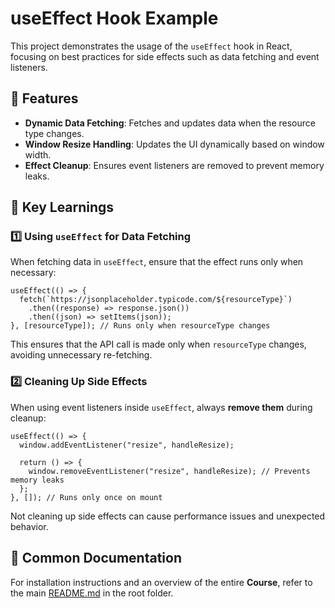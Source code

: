 # useEffect Hook Example

This project demonstrates the usage of the `useEffect` hook in React, focusing on best practices for side effects such as data fetching and event listeners.

## 📌 Features
- **Dynamic Data Fetching**: Fetches and updates data when the resource type changes.
- **Window Resize Handling**: Updates the UI dynamically based on window width.
- **Effect Cleanup**: Ensures event listeners are removed to prevent memory leaks.

## 🔹 Key Learnings

### 1️⃣ Using `useEffect` for Data Fetching
When fetching data in `useEffect`, ensure that the effect runs only when necessary:
```tsx
useEffect(() => {
  fetch(`https://jsonplaceholder.typicode.com/${resourceType}`)
    .then((response) => response.json())
    .then((json) => setItems(json));
}, [resourceType]); // Runs only when resourceType changes
```
This ensures that the API call is made only when `resourceType` changes, avoiding unnecessary re-fetching.

### 2️⃣ Cleaning Up Side Effects
When using event listeners inside `useEffect`, always **remove them** during cleanup:
```tsx
useEffect(() => {
  window.addEventListener("resize", handleResize);

  return () => {
    window.removeEventListener("resize", handleResize); // Prevents memory leaks
  };
}, []); // Runs only once on mount
```
Not cleaning up side effects can cause performance issues and unexpected behavior.

## 📄 Common Documentation
For installation instructions and an overview of the entire **Course**, refer to the main [README.md](../README.md) in the root folder.

